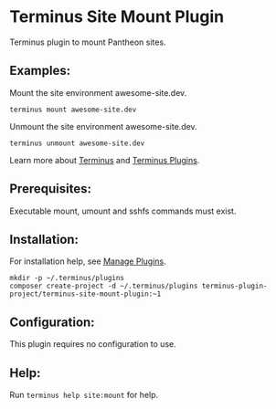 # Terminus Site Mount Plugin

Terminus plugin to mount Pantheon sites.

## Examples:
Mount the site environment awesome-site.dev.
```
terminus mount awesome-site.dev
```

Unmount the site environment awesome-site.dev.
```
terminus unmount awesome-site.dev
```

Learn more about [Terminus](https://pantheon.io/docs/terminus/) and [Terminus Plugins](https://pantheon.io/docs/terminus/plugins/).

## Prerequisites:

Executable mount, umount and sshfs commands must exist.

## Installation:
For installation help, see [Manage Plugins](https://pantheon.io/docs/terminus/plugins/).

```
mkdir -p ~/.terminus/plugins
composer create-project -d ~/.terminus/plugins terminus-plugin-project/terminus-site-mount-plugin:~1
```

## Configuration:

This plugin requires no configuration to use.

## Help:
Run `terminus help site:mount` for help.

